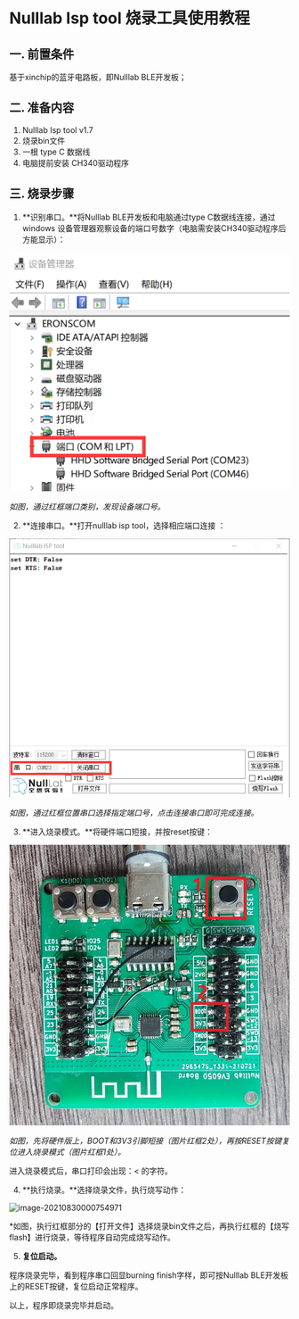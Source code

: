 # Nulllab Isp tool 烧录工具使用教程

## 一. 前置条件

基于xinchip的蓝牙电路板，即Nulllab BLE开发板；

## 二. 准备内容

1. Nulllab Isp tool v1.7
2. 烧录bin文件
3. 一根 type C 数据线
4. 电脑提前安装 CH340驱动程序 

## 三. 烧录步骤

1. **识别串口。**将Nulllab BLE开发板和电脑通过type C数据线连接，通过windows 设备管理器观察设备的端口号数字（电脑需安装CH340驱动程序后方能显示）：

![image-20210829235511211](.\readme_pic\figure1.png)

*如图，通过红框端口类别，发现设备端口号。*


2. **连接串口。**打开nulllab isp tool，选择相应端口连接 ：

![image-20210829235720898](.\readme_pic\figure2.png)

*如图，通过红框位置串口选择指定端口号，点击连接串口即可完成连接。*

3. **进入烧录模式。**将硬件端口短接，并按reset按键：

![](.\readme_pic\board_sample.jpg)

*如图，先将硬件版上，BOOT和3V3引脚短接（图片红框2处），再按RESET按键复位进入烧录模式（图片红框1处）。*

进入烧录模式后，串口打印会出现：< 的字符。

4. **执行烧录。**选择烧录文件，执行烧写动作：

![image-20210830000754971](D:\work\myCash\emakefun\xin_chip\xinchip\tool\PC_BURN\readme_pic\figure3.png)

*如图，执行红框部分的【打开文件】选择烧录bin文件之后，再执行红框的【烧写flash】进行烧录，等待程序自动完成烧写动作。

5. **复位启动。**

程序烧录完毕，看到程序串口回显burning finish字样，即可按Nulllab BLE开发板上的RESET按键，复位启动正常程序。



以上，程序即烧录完毕并启动。